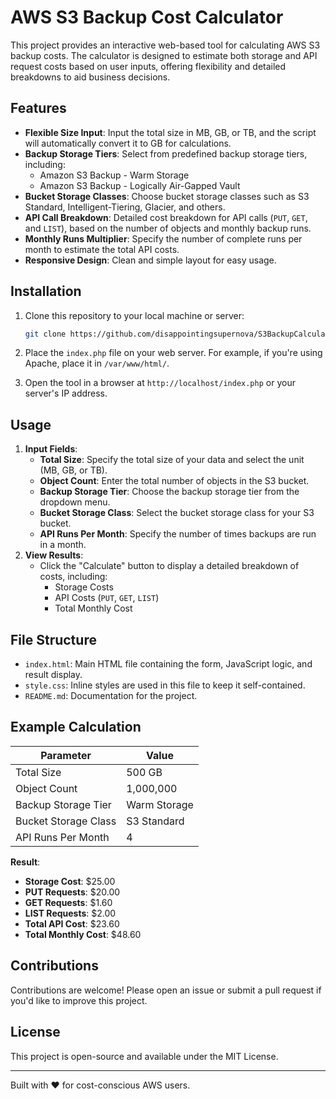 
# AWS S3 Backup Cost Calculator

This project provides an interactive web-based tool for calculating AWS S3 backup costs. The calculator is designed to estimate both storage and API request costs based on user inputs, offering flexibility and detailed breakdowns to aid business decisions.

## Features

- **Flexible Size Input**: Input the total size in MB, GB, or TB, and the script will automatically convert it to GB for calculations.
- **Backup Storage Tiers**: Select from predefined backup storage tiers, including:
  - Amazon S3 Backup - Warm Storage
  - Amazon S3 Backup - Logically Air-Gapped Vault
- **Bucket Storage Classes**: Choose bucket storage classes such as S3 Standard, Intelligent-Tiering, Glacier, and others.
- **API Call Breakdown**: Detailed cost breakdown for API calls (`PUT`, `GET`, and `LIST`), based on the number of objects and monthly backup runs.
- **Monthly Runs Multiplier**: Specify the number of complete runs per month to estimate the total API costs.
- **Responsive Design**: Clean and simple layout for easy usage.

## Installation

1. Clone this repository to your local machine or server:
   ```bash
   git clone https://github.com/disappointingsupernova/S3BackupCalculator.git
   ```
2. Place the `index.php` file on your web server. For example, if you're using Apache, place it in `/var/www/html/`.

3. Open the tool in a browser at `http://localhost/index.php` or your server's IP address.

## Usage

1. **Input Fields**:
   - **Total Size**: Specify the total size of your data and select the unit (MB, GB, or TB).
   - **Object Count**: Enter the total number of objects in the S3 bucket.
   - **Backup Storage Tier**: Choose the backup storage tier from the dropdown menu.
   - **Bucket Storage Class**: Select the bucket storage class for your S3 bucket.
   - **API Runs Per Month**: Specify the number of times backups are run in a month.
2. **View Results**:
   - Click the "Calculate" button to display a detailed breakdown of costs, including:
     - Storage Costs
     - API Costs (`PUT`, `GET`, `LIST`)
     - Total Monthly Cost

## File Structure

- `index.html`: Main HTML file containing the form, JavaScript logic, and result display.
- `style.css`: Inline styles are used in this file to keep it self-contained.
- `README.md`: Documentation for the project.

## Example Calculation

| Parameter                | Value        |
|--------------------------|--------------|
| Total Size               | 500 GB       |
| Object Count             | 1,000,000    |
| Backup Storage Tier      | Warm Storage |
| Bucket Storage Class     | S3 Standard  |
| API Runs Per Month       | 4            |

**Result**:

- **Storage Cost**: $25.00
- **PUT Requests**: $20.00
- **GET Requests**: $1.60
- **LIST Requests**: $2.00
- **Total API Cost**: $23.60
- **Total Monthly Cost**: $48.60

## Contributions

Contributions are welcome! Please open an issue or submit a pull request if you'd like to improve this project.

## License

This project is open-source and available under the MIT License.

---

Built with ❤️ for cost-conscious AWS users.
